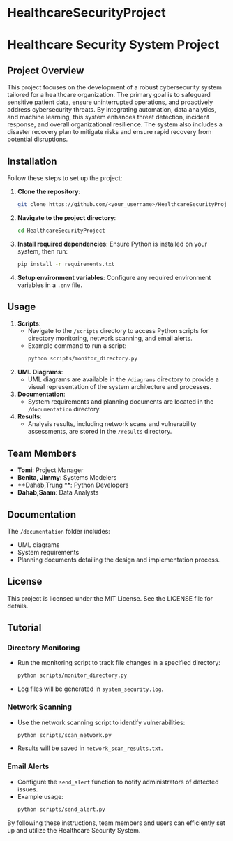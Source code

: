 # HealthcareSecurityProject
 
# Healthcare Security System Project

## Project Overview
This project focuses on the development of a robust cybersecurity system tailored for a healthcare organization. The primary goal is to safeguard sensitive patient data, ensure uninterrupted operations, and proactively address cybersecurity threats. By integrating automation, data analytics, and machine learning, this system enhances threat detection, incident response, and overall organizational resilience. The system also includes a disaster recovery plan to mitigate risks and ensure rapid recovery from potential disruptions.

## Installation
Follow these steps to set up the project:
1. **Clone the repository**:
   ```bash
   git clone https://github.com/<your_username>/HealthcareSecurityProject.git
   ```
2. **Navigate to the project directory**:
   ```bash
   cd HealthcareSecurityProject
   ```
3. **Install required dependencies**:
   Ensure Python is installed on your system, then run:
   ```bash
   pip install -r requirements.txt
   ```
4. **Setup environment variables**:
   Configure any required environment variables in a `.env` file.

## Usage
1. **Scripts**:
   - Navigate to the `/scripts` directory to access Python scripts for directory monitoring, network scanning, and email alerts.
   - Example command to run a script:
     ```bash
     python scripts/monitor_directory.py
     ```
2. **UML Diagrams**:
   - UML diagrams are available in the `/diagrams` directory to provide a visual representation of the system architecture and processes.
3. **Documentation**:
   - System requirements and planning documents are located in the `/documentation` directory.
4. **Results**:
   - Analysis results, including network scans and vulnerability assessments, are stored in the `/results` directory.

## Team Members
- **Tomi**: Project Manager
- **Benita, Jimmy**: Systems Modelers
- **Dahab,Trung **: Python Developers
- **Dahab,Saam**: Data Analysts

## Documentation
The `/documentation` folder includes:
- UML diagrams
- System requirements
- Planning documents detailing the design and implementation process.

## License
This project is licensed under the MIT License. See the LICENSE file for details.

## Tutorial
### Directory Monitoring
- Run the monitoring script to track file changes in a specified directory:
  ```bash
  python scripts/monitor_directory.py
  ```
- Log files will be generated in `system_security.log`.

### Network Scanning
- Use the network scanning script to identify vulnerabilities:
  ```bash
  python scripts/scan_network.py
  ```
- Results will be saved in `network_scan_results.txt`.

### Email Alerts
- Configure the `send_alert` function to notify administrators of detected issues.
- Example usage:
  ```bash
  python scripts/send_alert.py
  ```

By following these instructions, team members and users can efficiently set up and utilize the Healthcare Security System.
